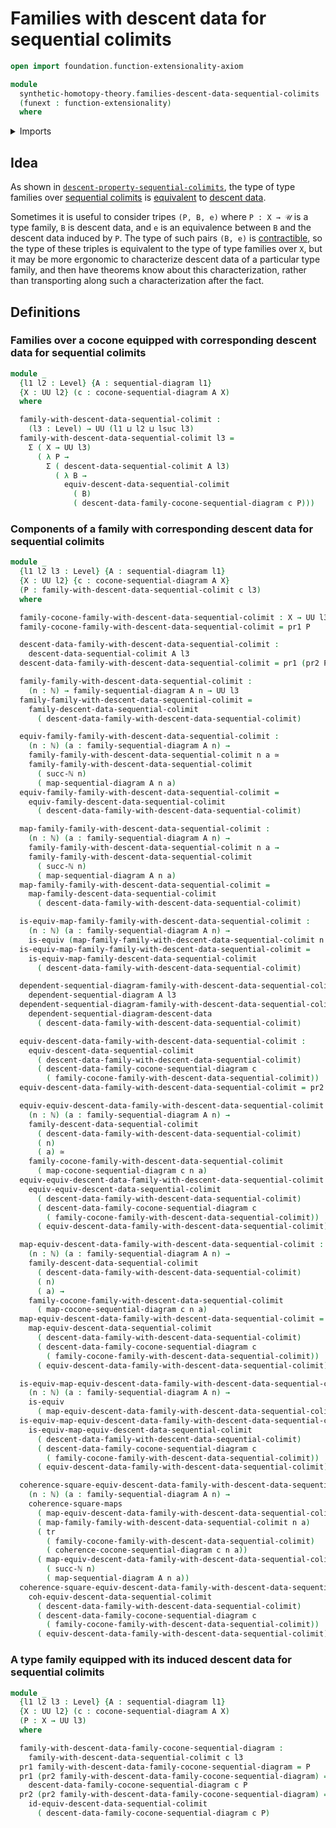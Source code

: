 # Families with descent data for sequential colimits

```agda
open import foundation.function-extensionality-axiom

module
  synthetic-homotopy-theory.families-descent-data-sequential-colimits
  (funext : function-extensionality)
  where
```

<details><summary>Imports</summary>

```agda
open import elementary-number-theory.natural-numbers

open import foundation.commuting-squares-of-maps funext
open import foundation.dependent-pair-types
open import foundation.equivalences funext
open import foundation.transport-along-identifications
open import foundation.universe-levels

open import synthetic-homotopy-theory.cocones-under-sequential-diagrams funext
open import synthetic-homotopy-theory.dependent-sequential-diagrams funext
open import synthetic-homotopy-theory.descent-data-sequential-colimits funext
open import synthetic-homotopy-theory.sequential-diagrams funext
```

</details>

## Idea

As shown in
[`descent-property-sequential-colimits`](synthetic-homotopy-theory.descent-property-sequential-colimits.md),
the type of type families over
[sequential colimits](synthetic-homotopy-theory.universal-property-sequential-colimits.md)
is [equivalent](foundation-core.equivalences.md) to
[descent data](synthetic-homotopy-theory.descent-data-sequential-colimits.md).

Sometimes it is useful to consider tripes `(P, B, e)` where `P : X → 𝒰` is a
type family, `B` is descent data, and `e` is an equivalence between `B` and the
descent data induced by `P`. The type of such pairs `(B, e)` is
[contractible](foundation-core.contractible-types.md), so the type of these
triples is equivalent to the type of type families over `X`, but it may be more
ergonomic to characterize descent data of a particular type family, and then
have theorems know about this characterization, rather than transporting along
such a characterization after the fact.

## Definitions

### Families over a cocone equipped with corresponding descent data for sequential colimits

```agda
module _
  {l1 l2 : Level} {A : sequential-diagram l1}
  {X : UU l2} (c : cocone-sequential-diagram A X)
  where

  family-with-descent-data-sequential-colimit :
    (l3 : Level) → UU (l1 ⊔ l2 ⊔ lsuc l3)
  family-with-descent-data-sequential-colimit l3 =
    Σ ( X → UU l3)
      ( λ P →
        Σ ( descent-data-sequential-colimit A l3)
          ( λ B →
            equiv-descent-data-sequential-colimit
              ( B)
              ( descent-data-family-cocone-sequential-diagram c P)))
```

### Components of a family with corresponding descent data for sequential colimits

```agda
module _
  {l1 l2 l3 : Level} {A : sequential-diagram l1}
  {X : UU l2} {c : cocone-sequential-diagram A X}
  (P : family-with-descent-data-sequential-colimit c l3)
  where

  family-cocone-family-with-descent-data-sequential-colimit : X → UU l3
  family-cocone-family-with-descent-data-sequential-colimit = pr1 P

  descent-data-family-with-descent-data-sequential-colimit :
    descent-data-sequential-colimit A l3
  descent-data-family-with-descent-data-sequential-colimit = pr1 (pr2 P)

  family-family-with-descent-data-sequential-colimit :
    (n : ℕ) → family-sequential-diagram A n → UU l3
  family-family-with-descent-data-sequential-colimit =
    family-descent-data-sequential-colimit
      ( descent-data-family-with-descent-data-sequential-colimit)

  equiv-family-family-with-descent-data-sequential-colimit :
    (n : ℕ) (a : family-sequential-diagram A n) →
    family-family-with-descent-data-sequential-colimit n a ≃
    family-family-with-descent-data-sequential-colimit
      ( succ-ℕ n)
      ( map-sequential-diagram A n a)
  equiv-family-family-with-descent-data-sequential-colimit =
    equiv-family-descent-data-sequential-colimit
      ( descent-data-family-with-descent-data-sequential-colimit)

  map-family-family-with-descent-data-sequential-colimit :
    (n : ℕ) (a : family-sequential-diagram A n) →
    family-family-with-descent-data-sequential-colimit n a →
    family-family-with-descent-data-sequential-colimit
      ( succ-ℕ n)
      ( map-sequential-diagram A n a)
  map-family-family-with-descent-data-sequential-colimit =
    map-family-descent-data-sequential-colimit
      ( descent-data-family-with-descent-data-sequential-colimit)

  is-equiv-map-family-family-with-descent-data-sequential-colimit :
    (n : ℕ) (a : family-sequential-diagram A n) →
    is-equiv (map-family-family-with-descent-data-sequential-colimit n a)
  is-equiv-map-family-family-with-descent-data-sequential-colimit =
    is-equiv-map-family-descent-data-sequential-colimit
      ( descent-data-family-with-descent-data-sequential-colimit)

  dependent-sequential-diagram-family-with-descent-data-sequential-colimit :
    dependent-sequential-diagram A l3
  dependent-sequential-diagram-family-with-descent-data-sequential-colimit =
    dependent-sequential-diagram-descent-data
      ( descent-data-family-with-descent-data-sequential-colimit)

  equiv-descent-data-family-with-descent-data-sequential-colimit :
    equiv-descent-data-sequential-colimit
      ( descent-data-family-with-descent-data-sequential-colimit)
      ( descent-data-family-cocone-sequential-diagram c
        ( family-cocone-family-with-descent-data-sequential-colimit))
  equiv-descent-data-family-with-descent-data-sequential-colimit = pr2 (pr2 P)

  equiv-equiv-descent-data-family-with-descent-data-sequential-colimit :
    (n : ℕ) (a : family-sequential-diagram A n) →
    family-descent-data-sequential-colimit
      ( descent-data-family-with-descent-data-sequential-colimit)
      ( n)
      ( a) ≃
    family-cocone-family-with-descent-data-sequential-colimit
      ( map-cocone-sequential-diagram c n a)
  equiv-equiv-descent-data-family-with-descent-data-sequential-colimit =
    equiv-equiv-descent-data-sequential-colimit
      ( descent-data-family-with-descent-data-sequential-colimit)
      ( descent-data-family-cocone-sequential-diagram c
        ( family-cocone-family-with-descent-data-sequential-colimit))
      ( equiv-descent-data-family-with-descent-data-sequential-colimit)

  map-equiv-descent-data-family-with-descent-data-sequential-colimit :
    (n : ℕ) (a : family-sequential-diagram A n) →
    family-descent-data-sequential-colimit
      ( descent-data-family-with-descent-data-sequential-colimit)
      ( n)
      ( a) →
    family-cocone-family-with-descent-data-sequential-colimit
      ( map-cocone-sequential-diagram c n a)
  map-equiv-descent-data-family-with-descent-data-sequential-colimit =
    map-equiv-descent-data-sequential-colimit
      ( descent-data-family-with-descent-data-sequential-colimit)
      ( descent-data-family-cocone-sequential-diagram c
        ( family-cocone-family-with-descent-data-sequential-colimit))
      ( equiv-descent-data-family-with-descent-data-sequential-colimit)

  is-equiv-map-equiv-descent-data-family-with-descent-data-sequential-colimit :
    (n : ℕ) (a : family-sequential-diagram A n) →
    is-equiv
      ( map-equiv-descent-data-family-with-descent-data-sequential-colimit n a)
  is-equiv-map-equiv-descent-data-family-with-descent-data-sequential-colimit =
    is-equiv-map-equiv-descent-data-sequential-colimit
      ( descent-data-family-with-descent-data-sequential-colimit)
      ( descent-data-family-cocone-sequential-diagram c
        ( family-cocone-family-with-descent-data-sequential-colimit))
      ( equiv-descent-data-family-with-descent-data-sequential-colimit)

  coherence-square-equiv-descent-data-family-with-descent-data-sequential-colimit :
    (n : ℕ) (a : family-sequential-diagram A n) →
    coherence-square-maps
      ( map-equiv-descent-data-family-with-descent-data-sequential-colimit n a)
      ( map-family-family-with-descent-data-sequential-colimit n a)
      ( tr
        ( family-cocone-family-with-descent-data-sequential-colimit)
        ( coherence-cocone-sequential-diagram c n a))
      ( map-equiv-descent-data-family-with-descent-data-sequential-colimit
        ( succ-ℕ n)
        ( map-sequential-diagram A n a))
  coherence-square-equiv-descent-data-family-with-descent-data-sequential-colimit =
    coh-equiv-descent-data-sequential-colimit
      ( descent-data-family-with-descent-data-sequential-colimit)
      ( descent-data-family-cocone-sequential-diagram c
        ( family-cocone-family-with-descent-data-sequential-colimit))
      ( equiv-descent-data-family-with-descent-data-sequential-colimit)
```

### A type family equipped with its induced descent data for sequential colimits

```agda
module _
  {l1 l2 l3 : Level} {A : sequential-diagram l1}
  {X : UU l2} (c : cocone-sequential-diagram A X)
  (P : X → UU l3)
  where

  family-with-descent-data-family-cocone-sequential-diagram :
    family-with-descent-data-sequential-colimit c l3
  pr1 family-with-descent-data-family-cocone-sequential-diagram = P
  pr1 (pr2 family-with-descent-data-family-cocone-sequential-diagram) =
    descent-data-family-cocone-sequential-diagram c P
  pr2 (pr2 family-with-descent-data-family-cocone-sequential-diagram) =
    id-equiv-descent-data-sequential-colimit
      ( descent-data-family-cocone-sequential-diagram c P)
```
